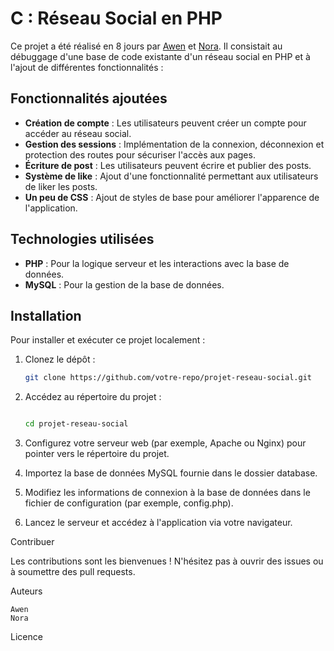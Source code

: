 # C : Réseau Social en PHP

Ce projet a été réalisé en 8 jours par [Awen](https://github.com/awenBourdon) et [Nora](https://github.com/NoraIdris). Il consistait au débuggage d'une base de code existante d'un réseau social en PHP et à l'ajout de différentes fonctionnalités :

## Fonctionnalités ajoutées
- **Création de compte** : Les utilisateurs peuvent créer un compte pour accéder au réseau social.
- **Gestion des sessions** : Implémentation de la connexion, déconnexion et protection des routes pour sécuriser l'accès aux pages.
- **Écriture de post** : Les utilisateurs peuvent écrire et publier des posts.
- **Système de like** : Ajout d'une fonctionnalité permettant aux utilisateurs de liker les posts.
- **Un peu de CSS** : Ajout de styles de base pour améliorer l'apparence de l'application.

## Technologies utilisées
- **PHP** : Pour la logique serveur et les interactions avec la base de données.
- **MySQL** : Pour la gestion de la base de données.

## Installation

Pour installer et exécuter ce projet localement :

1. Clonez le dépôt :
   ```bash
   git clone https://github.com/votre-repo/projet-reseau-social.git

2. Accédez au répertoire du projet :

    ```bash

    cd projet-reseau-social

3. Configurez votre serveur web (par exemple, Apache ou Nginx) pour pointer vers le répertoire du projet.
  
4. Importez la base de données MySQL fournie dans le dossier database.
   
5. Modifiez les informations de connexion à la base de données dans le fichier de configuration (par exemple, config.php).
   
6. Lancez le serveur et accédez à l'application via votre navigateur.

Contribuer

Les contributions sont les bienvenues ! N'hésitez pas à ouvrir des issues ou à soumettre des pull requests.

Auteurs

    Awen
    Nora

Licence
